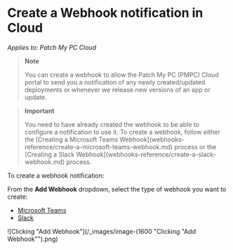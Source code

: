 # Create a Webhook notification in Cloud

_Applies to: Patch My PC Cloud_

> **Note**
>
> You can create a webhook to allow the Patch My PC (PMPC) Cloud portal to send you a notification of any newly created/updated deployments or whenever we release new versions of an app or update.

> **Important**
>
> You need to have already created the webhook to be able to configure a notification to use it. To create a webhook, follow either the \[Creating a Microsoft Teams Webhook]\(webhooks-reference/create-a-microsoft-teams-webhook.md) process or the \[Creating a Slack Webhook]\(webhooks-reference/create-a-slack-webhook.md) process.

To create a webhook notification:

From the **Add Webhook** dropdown, select the type of webhook you want to create:

* [Microsoft Teams](create-a-microsoft-teams-webhook-notification-in-cloud.md)
* [Slack](create-a-slack-webhook-notification-in-cloud.md)

![Clicking "Add Webhook"](/_images/image-(1600 "Clicking \"Add Webhook\"").png)